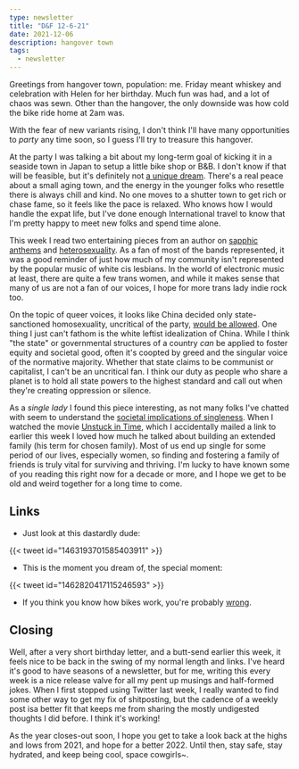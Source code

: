 ```yaml
---
type: newsletter
title: "D&F 12-6-21"
date: 2021-12-06
description: hangover town
tags:
  - newsletter
---
```


Greetings from hangover town, population: me. Friday meant whiskey and celebration with Helen for her birthday. Much fun was had, and a lot of chaos was sewn. Other than the hangover, the only downside was how cold the bike ride home at 2am was.

With the fear of new variants rising, I don't think I'll have many opportunities to _party_ any time soon, so I guess I'll try to treasure this hangover.

At the party I was talking a bit about my long-term goal of kicking it in a seaside town in Japan to setup a little bike shop or B&B. I don't know if that will be feasible, but it's definitely not [a unique dream](https://www.washingtonpost.com/world/asia_pacific/japan-coronavirus-city-country/2021/11/13/908d08f0-3c00-11ec-bd6f-da376f47304e_story.html). There's a real peace about a small aging town, and the energy in the younger folks who resettle there is always chill and kind. No one moves to a shutter town to get rich or chase fame, so it feels like the pace is relaxed. Who knows how I would handle the expat life, but I've done enough International travel to know that I'm pretty happy to meet new folks and spend time alone.

This week I read two entertaining pieces from an author on [sapphic anthems](https://www.npr.org/2021/11/18/1055666543/the-limitations-of-the-sapphic-anthem) and [heterosexuality](https://www.dazeddigital.com/music/article/45908/1/lana-del-rey-norman-fucking-rockwell-empowerment). As a fan of most of the bands represented, it was a good reminder of just how much of my community isn't represented by the popular music of white cis lesbians. In the world of electronic music at least, there are quite a few trans women, and while it makes sense that many of us are not a fan of our voices, I hope for more trans lady indie rock too.

On the topic of queer voices, it looks like China decided only state-sanctioned homosexuality, uncritical of the party, [would be allowed](https://restofworld.org/2021/chinas-queer-internet-is-being-erased/). One thing I just can't fathom is the white leftist idealization of China. While I think "the state" or governmental structures of a country _can_ be applied to foster equity and societal good, often it's coopted by greed and the singular voice of the normative majority. Whether that state claims to be communist or capitalist, I can't be an uncritical fan. I think our duty as people who share a planet is to hold all state powers to the highest standard and call out when they're creating oppression or silence.

As a _single lady_ I found this piece interesting, as not many folks I've chatted with seem to understand the [societal implications of singleness](https://www.vox.com/the-goods/22788620/single-living-alone-cost). When I watched the movie [Unstuck in Time](https://www.vonnegutmovie.com/), which I accidentally mailed a link to earlier this week I loved how much he talked about building an extended family (his term for chosen family). Most of us end up single for some period of our lives, especially women, so finding and fostering a family of friends is truly vital for surviving and thriving. I'm lucky to have known some of you reading this right now for a decade or more, and I hope we get to be old and weird together for a long time to come. 

## Links

- Just look at this dastardly dude:

{{< tweet id="1463193701585403911" >}}

- This is the moment you dream of, the special moment:

{{< tweet id="1462820417115246593" >}}

- If you think you know how bikes work, you're probably [wrong](https://kottke.org/21/11/most-people-dont-know-how-bikes-work).

## Closing

Well, after a very short birthday letter, and a butt-send earlier this week, it feels nice to be back in the swing of my normal length and links. I've heard it's good to have seasons of a newsletter, but for me, writing this every week is a nice release valve for all my pent up musings and half-formed jokes. When I first stopped using Twitter last week, I really wanted to find some other way to get my fix of shitposting, but the cadence of a weekly post isa better fit that keeps me from sharing the mostly undigested thoughts I did before. I think it's working!

As the year closes-out soon, I hope you get to take a look back at the highs and lows from 2021, and hope for a better 2022. Until then, stay safe, stay hydrated, and keep being cool, space cowgirls~.